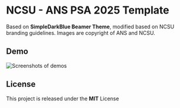 # NCSU - ANS PSA 2025 Template

Based on **SimpleDarkBlue Beamer Theme**, modified based on NCSU branding guidelines. Images are copyright of ANS and NCSU.

## Demo

![Screenshots of demos](./demo/demos.png)

## License

This project is released under the **MIT** License

